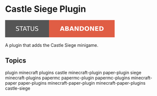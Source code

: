 # Castle Siege Plugin

[![Project Status: Abandoned](./assets/images/badges/status.svg)](./)

A plugin that adds the Castle Siege minigame.

## Topics

plugin minecraft plugins castle minecraft-plugin paper-plugin siege minecraft-plugins papermc papermc-plugin papermc-plugins minecraft-paper paper-plugins minecraft-paper-plugin minecraft-paper-plugins castle-siege
